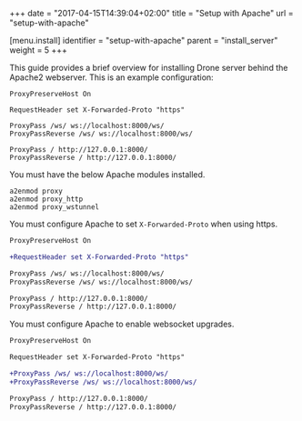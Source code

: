 +++
date = "2017-04-15T14:39:04+02:00"
title = "Setup with Apache"
url = "setup-with-apache"

[menu.install]
  identifier = "setup-with-apache"
  parent = "install_server"
  weight = 5
+++

This guide provides a brief overview for installing Drone server behind the Apache2 webserver. This is an example configuration:

```nohighlight
ProxyPreserveHost On

RequestHeader set X-Forwarded-Proto "https"

ProxyPass /ws/ ws://localhost:8000/ws/
ProxyPassReverse /ws/ ws://localhost:8000/ws/

ProxyPass / http://127.0.0.1:8000/
ProxyPassReverse / http://127.0.0.1:8000/
```

You must have the below Apache modules installed.

```nohighlight
a2enmod proxy
a2enmod proxy_http
a2enmod proxy_wstunnel
```

You must configure Apache to set `X-Forwarded-Proto` when using https.

```diff
ProxyPreserveHost On

+RequestHeader set X-Forwarded-Proto "https"

ProxyPass /ws/ ws://localhost:8000/ws/
ProxyPassReverse /ws/ ws://localhost:8000/ws/

ProxyPass / http://127.0.0.1:8000/
ProxyPassReverse / http://127.0.0.1:8000/
```

You must configure Apache to enable websocket upgrades.

```diff
ProxyPreserveHost On

RequestHeader set X-Forwarded-Proto "https"

+ProxyPass /ws/ ws://localhost:8000/ws/
+ProxyPassReverse /ws/ ws://localhost:8000/ws/

ProxyPass / http://127.0.0.1:8000/
ProxyPassReverse / http://127.0.0.1:8000/
```
